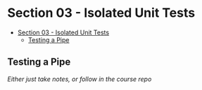 # Section 03 - Isolated Unit Tests

- [Section 03 - Isolated Unit Tests](#section-03---isolated-unit-tests)
  - [Testing a Pipe](#testing-a-pipe)

## Testing a Pipe

*Either just take notes, or follow in the course repo*

